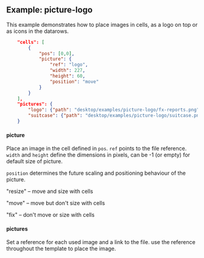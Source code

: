 ## Example: picture-logo

This example demonstrates how to place images in cells, as a logo on top or as icons in the datarows.

```json
	"cells": [
		{
			"pos": [0,0],
			"picture": {
				"ref": "logo",
				"width": 227,
				"height": 60,
				"position": "move"
			}
		}
	],
    "pictures": {
		"logo": {"path": "desktop/examples/picture-logo/fx-reports.png"},
		"suitcase": {"path": "desktop/examples/picture-logo/suitcase.png"}
	}
```

#### picture

Place an image in the cell defined in `pos`. `ref` points to the file reference.
`width` and `height` define the dimensions in pixels, can be -1 (or empty) for default size of picture.

`position` determines the future scaling and positioning behaviour of the picture.

"resize" – move and size with cells

"move" – move but don't size with cells

"fix" – don't move or size with cells

#### pictures

Set a reference for each used image and a link to the file. use the reference throughout the template to place the image.
